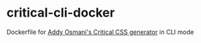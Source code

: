 # critical-cli-docker
Dockerfile for [Addy Osmani's Critical CSS generator](https://github.com/addyosmani/critical) in CLI mode
